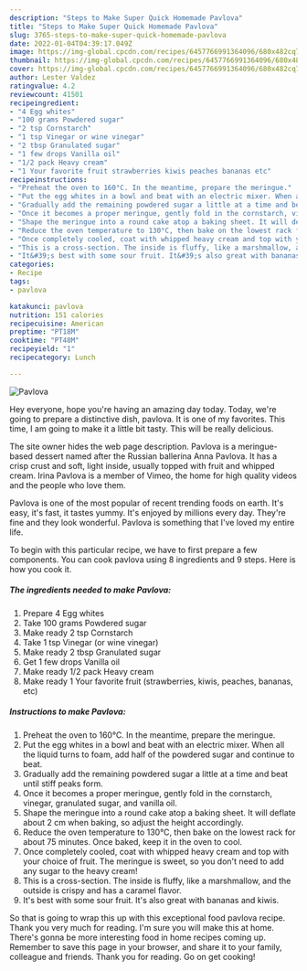 ```yaml
---
description: "Steps to Make Super Quick Homemade Pavlova"
title: "Steps to Make Super Quick Homemade Pavlova"
slug: 3765-steps-to-make-super-quick-homemade-pavlova
date: 2022-01-04T04:39:17.049Z
image: https://img-global.cpcdn.com/recipes/6457766991364096/680x482cq70/pavlova-recipe-main-photo.jpg
thumbnail: https://img-global.cpcdn.com/recipes/6457766991364096/680x482cq70/pavlova-recipe-main-photo.jpg
cover: https://img-global.cpcdn.com/recipes/6457766991364096/680x482cq70/pavlova-recipe-main-photo.jpg
author: Lester Valdez
ratingvalue: 4.2
reviewcount: 41501
recipeingredient:
- "4 Egg whites"
- "100 grams Powdered sugar"
- "2 tsp Cornstarch"
- "1 tsp Vinegar or wine vinegar"
- "2 tbsp Granulated sugar"
- "1 few drops Vanilla oil"
- "1/2 pack Heavy cream"
- "1 Your favorite fruit strawberries kiwis peaches bananas etc"
recipeinstructions:
- "Preheat the oven to 160°C. In the meantime, prepare the meringue."
- "Put the egg whites in a bowl and beat with an electric mixer. When all the liquid turns to foam, add half of the powdered sugar and continue to beat."
- "Gradually add the remaining powdered sugar a little at a time and beat until stiff peaks form."
- "Once it becomes a proper meringue, gently fold in the cornstarch, vinegar, granulated sugar, and vanilla oil."
- "Shape the meringue into a round cake atop a baking sheet. It will deflate about 2 cm when baking, so adjust the height accordingly."
- "Reduce the oven temperature to 130°C, then bake on the lowest rack for about 75 minutes. Once baked, keep it in the oven to cool."
- "Once completely cooled, coat with whipped heavy cream and top with your choice of fruit. The meringue is sweet, so you don&#39;t need to add any sugar to the heavy cream!"
- "This is a cross-section. The inside is fluffy, like a marshmallow, and the outside is crispy and has a caramel flavor."
- "It&#39;s best with some sour fruit. It&#39;s also great with bananas and kiwis."
categories:
- Recipe
tags:
- pavlova

katakunci: pavlova 
nutrition: 151 calories
recipecuisine: American
preptime: "PT18M"
cooktime: "PT48M"
recipeyield: "1"
recipecategory: Lunch

---
```



![Pavlova](https://img-global.cpcdn.com/recipes/6457766991364096/680x482cq70/pavlova-recipe-main-photo.jpg)

Hey everyone, hope you're having an amazing day today. Today, we're going to prepare a distinctive dish, pavlova. It is one of my favorites. This time, I am going to make it a little bit tasty. This will be really delicious.

The site owner hides the web page description. Pavlova is a meringue-based dessert named after the Russian ballerina Anna Pavlova. It has a crisp crust and soft, light inside, usually topped with fruit and whipped cream. Irina Pavlova is a member of Vimeo, the home for high quality videos and the people who love them.

Pavlova is one of the most popular of recent trending foods on earth. It's easy, it's fast, it tastes yummy. It's enjoyed by millions every day. They're fine and they look wonderful. Pavlova is something that I've loved my entire life.


To begin with this particular recipe, we have to first prepare a few components. You can cook pavlova using 8 ingredients and 9 steps. Here is how you cook it.

<!--inarticleads1-->

##### The ingredients needed to make Pavlova:

1. Prepare 4 Egg whites
1. Take 100 grams Powdered sugar
1. Make ready 2 tsp Cornstarch
1. Take 1 tsp Vinegar (or wine vinegar)
1. Make ready 2 tbsp Granulated sugar
1. Get 1 few drops Vanilla oil
1. Make ready 1/2 pack Heavy cream
1. Make ready 1 Your favorite fruit (strawberries, kiwis, peaches, bananas, etc)




<!--inarticleads2-->

##### Instructions to make Pavlova:

1. Preheat the oven to 160°C. In the meantime, prepare the meringue.
1. Put the egg whites in a bowl and beat with an electric mixer. When all the liquid turns to foam, add half of the powdered sugar and continue to beat.
1. Gradually add the remaining powdered sugar a little at a time and beat until stiff peaks form.
1. Once it becomes a proper meringue, gently fold in the cornstarch, vinegar, granulated sugar, and vanilla oil.
1. Shape the meringue into a round cake atop a baking sheet. It will deflate about 2 cm when baking, so adjust the height accordingly.
1. Reduce the oven temperature to 130°C, then bake on the lowest rack for about 75 minutes. Once baked, keep it in the oven to cool.
1. Once completely cooled, coat with whipped heavy cream and top with your choice of fruit. The meringue is sweet, so you don&#39;t need to add any sugar to the heavy cream!
1. This is a cross-section. The inside is fluffy, like a marshmallow, and the outside is crispy and has a caramel flavor.
1. It&#39;s best with some sour fruit. It&#39;s also great with bananas and kiwis.




So that is going to wrap this up with this exceptional food pavlova recipe. Thank you very much for reading. I'm sure you will make this at home. There's gonna be more interesting food in home recipes coming up. Remember to save this page in your browser, and share it to your family, colleague and friends. Thank you for reading. Go on get cooking!
